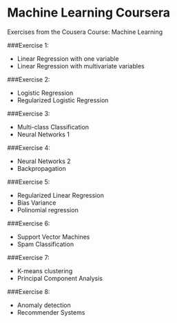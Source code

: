# Machine Learning Coursera

Exercises from the Cousera Course: Machine Learning

###Exercise 1:
- Linear Regression with one variable 
- Linear Regression with multivariate variables

###Exercise 2:
- Logistic Regression
- Regularized Logistic Regression

###Exercise 3:
- Multi-class Classification
- Neural Networks 1

###Exercise 4:
- Neural Networks 2
- Backpropagation

###Exercise 5:
- Regularized Linear Regression
- Bias Variance
- Polinomial regression

###Exercise 6:
- Support Vector Machines
- Spam Classification

###Exercise 7:
- K-means clustering
- Principal Component Analysis

###Exercise 8:
- Anomaly detection
- Recommender Systems
